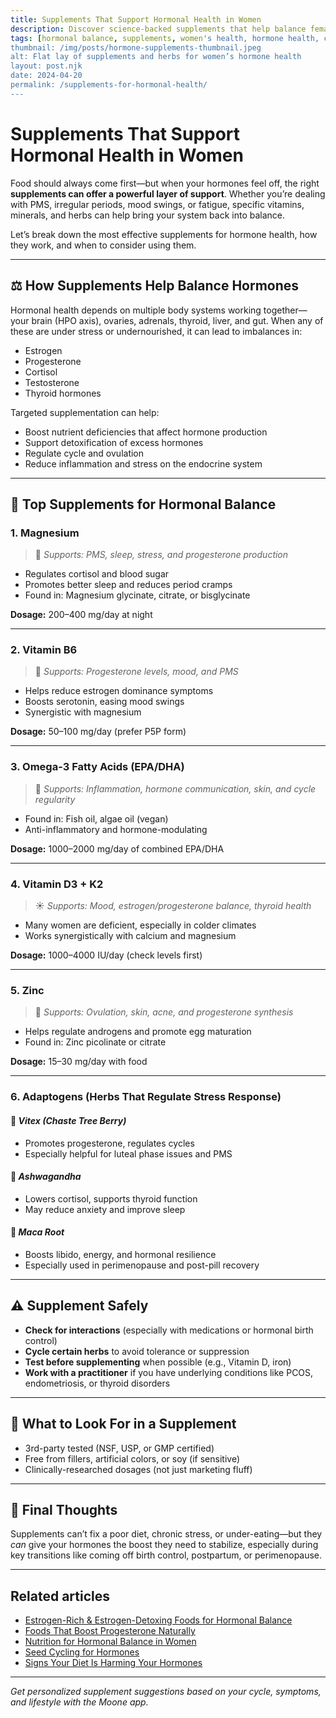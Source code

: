 ```yaml
---
title: Supplements That Support Hormonal Health in Women
description: Discover science-backed supplements that help balance female hormones—supporting mood, energy, fertility, and menstrual cycle health naturally.
tags: [hormonal balance, supplements, women's health, hormone health, cycle support]
thumbnail: /img/posts/hormone-supplements-thumbnail.jpeg
alt: Flat lay of supplements and herbs for women’s hormone health
layout: post.njk
date: 2024-04-20
permalink: /supplements-for-hormonal-health/
---
```


# Supplements That Support Hormonal Health in Women

Food should always come first—but when your hormones feel off, the right **supplements can offer a powerful layer of support**. Whether you’re dealing with PMS, irregular periods, mood swings, or fatigue, specific vitamins, minerals, and herbs can help bring your system back into balance.

Let’s break down the most effective supplements for hormone health, how they work, and when to consider using them.

---

## ⚖️ How Supplements Help Balance Hormones

Hormonal health depends on multiple body systems working together—your brain (HPO axis), ovaries, adrenals, thyroid, liver, and gut. When any of these are under stress or undernourished, it can lead to imbalances in:

- Estrogen  
- Progesterone  
- Cortisol  
- Testosterone  
- Thyroid hormones  

Targeted supplementation can help:

- Boost nutrient deficiencies that affect hormone production  
- Support detoxification of excess hormones  
- Regulate cycle and ovulation  
- Reduce inflammation and stress on the endocrine system  

---

## 🌿 Top Supplements for Hormonal Balance

### 1. **Magnesium**
> 🔁 *Supports: PMS, sleep, stress, and progesterone production*

- Regulates cortisol and blood sugar  
- Promotes better sleep and reduces period cramps  
- Found in: Magnesium glycinate, citrate, or bisglycinate  

**Dosage:** 200–400 mg/day at night

---

### 2. **Vitamin B6**
> 🎯 *Supports: Progesterone levels, mood, and PMS*

- Helps reduce estrogen dominance symptoms  
- Boosts serotonin, easing mood swings  
- Synergistic with magnesium  

**Dosage:** 50–100 mg/day (prefer P5P form)

---

### 3. **Omega-3 Fatty Acids (EPA/DHA)**
> 🌊 *Supports: Inflammation, hormone communication, skin, and cycle regularity*

- Found in: Fish oil, algae oil (vegan)  
- Anti-inflammatory and hormone-modulating  

**Dosage:** 1000–2000 mg/day of combined EPA/DHA

---

### 4. **Vitamin D3 + K2**
> ☀️ *Supports: Mood, estrogen/progesterone balance, thyroid health*

- Many women are deficient, especially in colder climates  
- Works synergistically with calcium and magnesium  

**Dosage:** 1000–4000 IU/day (check levels first)

---

### 5. **Zinc**
> 🔩 *Supports: Ovulation, skin, acne, and progesterone synthesis*

- Helps regulate androgens and promote egg maturation  
- Found in: Zinc picolinate or citrate  

**Dosage:** 15–30 mg/day with food

---

### 6. **Adaptogens (Herbs That Regulate Stress Response)**

#### 🌿 *Vitex (Chaste Tree Berry)*  
- Promotes progesterone, regulates cycles  
- Especially helpful for luteal phase issues and PMS  

#### 🌿 *Ashwagandha*  
- Lowers cortisol, supports thyroid function  
- May reduce anxiety and improve sleep

#### 🌿 *Maca Root*  
- Boosts libido, energy, and hormonal resilience  
- Especially used in perimenopause and post-pill recovery

---

## ⚠️ Supplement Safely

- **Check for interactions** (especially with medications or hormonal birth control)  
- **Cycle certain herbs** to avoid tolerance or suppression  
- **Test before supplementing** when possible (e.g., Vitamin D, iron)  
- **Work with a practitioner** if you have underlying conditions like PCOS, endometriosis, or thyroid disorders  

---

## 🛒 What to Look For in a Supplement

- 3rd-party tested (NSF, USP, or GMP certified)  
- Free from fillers, artificial colors, or soy (if sensitive)  
- Clinically-researched dosages (not just marketing fluff)

---

## 💬 Final Thoughts

Supplements can’t fix a poor diet, chronic stress, or under-eating—but they *can* give your hormones the boost they need to stabilize, especially during key transitions like coming off birth control, postpartum, or perimenopause.

---

## Related articles

- [Estrogen-Rich & Estrogen-Detoxing Foods for Hormonal Balance](/estrogen-rich-and-detoxing-foods)  
- [Foods That Boost Progesterone Naturally](/foods-that-boost-progesterone)  
- [Nutrition for Hormonal Balance in Women](/nutrition-for-hormonal-balance)  
- [Seed Cycling for Hormones](/seed-cycling-for-hormones)
- [Signs Your Diet Is Harming Your Hormones](/signs-your-diet-is-harming-your-hormones)

---

*Get personalized supplement suggestions based on your cycle, symptoms, and lifestyle with the Moone app.*